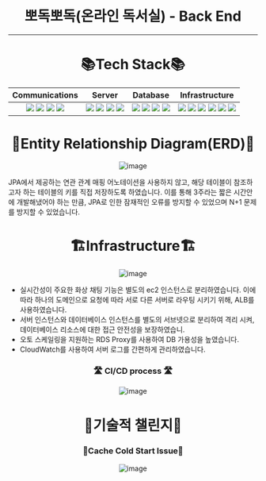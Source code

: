 <div align="center">

# 뽀독뽀독(온라인 독서실) - Back End 

----

# 📚Tech Stack📚

|                                                                                                                                                                                                  Communications                                                                                                                                                                                                   |                                                                                                                                                                                                           Server                                                                                                                                                                                                           |                                                                                                                                                                                                       Database                                                                                                                                                                                                        |                                                                                                                                                                                                                                                                                                                                             Infrastructure                                                                                                                                                                                                                                                                                                                                             |
|:-----------------------------------------------------------------------------------------------------------------------------------------------------------------------------------------------------------------------------------------------------------------------------------------------------------------------------------------------------------------------------------------------------------------:|:--------------------------------------------------------------------------------------------------------------------------------------------------------------------------------------------------------------------------------------------------------------------------------------------------------------------------------------------------------------------------------------------------------------------------:|:---------------------------------------------------------------------------------------------------------------------------------------------------------------------------------------------------------------------------------------------------------------------------------------------------------------------------------------------------------------------------------------------------------------------:|:------------------------------------------------------------------------------------------------------------------------------------------------------------------------------------------------------------------------------------------------------------------------------------------------------------------------------------------------------------------------------------------------------------------------------------------------------------------------------------------------------------------------------------------------------------------------------------------------------------------------------------------------------------------------------------------------------:|
| <img src="https://img.shields.io/badge/GitHub-181717?style=flat-square&logo=GitHub&logoColor=white"/> <img src="https://img.shields.io/badge/Jira-0052CC?style=flat-square&logo=Jira&logoColor=white"/> <img src="https://img.shields.io/badge/Slack-4A154B?style=flat-square&logo=Slack&logoColor=white"/> <img src="https://img.shields.io/badge/Notion-000000?style=flat-square&logo=Notion&logoColor=white"/> | <img src="https://img.shields.io/badge/Java-FF9E0F?style=flat-square&logo=&logoColor=white"/> <img src="https://img.shields.io/badge/Spring Boot-6DB33F?style=flat-square&logo=springboot&logoColor=white"/> <img src="https://img.shields.io/badge/JUnit5-25A162?style=flat-square&logo=JUnit5&logoColor=white"/> <img src="https://img.shields.io/badge/Swagger-85EA2D?style=flat-square&logo=swagger&logoColor=white"/> | <img src="https://img.shields.io/badge/MySQL-4479A1?style=flat-square&logo=mysql&logoColor=white"/> <img src="https://img.shields.io/badge/Adminer-34567C?style=flat-square&logo=adminer&logoColor=white"/> <img src="https://img.shields.io/badge/Docker-2496ED?style=flat-square&logo=docker&logoColor=white"/> <img src="https://img.shields.io/badge/Redis-DC382D?style=flat-square&logo=redis&logoColor=white"/> | <img src="https://img.shields.io/badge/AWS EC2-FF9900?style=flat-square&logo=amazon ec2&logoColor=white"/> <img src="https://img.shields.io/badge/AWS RDS-527FFF?style=flat-square&logo=amazon rds&logoColor=white"/> <img src="https://img.shields.io/badge/Github Actions-2088FF?style=flat-square&logo=github actions&logoColor=white"/> <img src="https://img.shields.io/badge/AWS S3-569A31?style=flat-square&logo=Amazon S3&logoColor=white"/> <img src="https://img.shields.io/badge/AWS CodeDeploy-FF9900?style=flat-square&logo=Amazon CodeDeploy&logoColor=white"/> <img src="https://img.shields.io/badge/AWS CloudWatch-FF4F8B?style=flat-square&logo=Amazon CloudWatch&logoColor=white"/> |

# 📝Entity Relationship Diagram(ERD)📝

![image](https://github.com/jungle-6th-project/o-vengers-be/assets/78407939/ffeed27f-ec70-46cd-91ea-4e21f0f2c09b)
<div align="left">
JPA에서 제공하는 연관 관계 매핑 어노테이션을 사용하지 않고, 해당 테이블이 참조하고자 하는 테이블의 키를 직접 저장하도록 하였습니다.
이를 통해 3주라는 짧은 시간안에 개발해냈어야 하는 만큼, JPA로 인한 잠재적인 오류를 방지할 수 있었으며 N+1 문제를 방지할 수 있었습니다.
</div>

# 🏗️Infrastructure🏗️

![image](https://github.com/jungle-6th-project/o-vengers-be/assets/78407939/dcc45e28-d3b8-4750-996f-2fb21dd54527)
<div align="left">

- 실시간성이 주요한 화상 채팅 기능은 별도의 ec2 인스턴스로 분리하였습니다. 이에 따라 하나의 도메인으로 요청에 따라 서로 다른 서버로 라우팅 시키기 위해, ALB를 사용하였습니다.
- 서버 인스턴스와 데이터베이스 인스턴스를 별도의 서브넷으로 분리하여 격리 시켜, 데이터베이스 리소스에 대한 접근 안전성을 보장하였습니.
- 오토 스케일링을 지원하는 RDS Proxy를 사용하여 DB 가용성을 높였습니다.
- CloudWatch를 사용하여 서버 로그를 간편하게 관리하였습니다.

</div>


<div align="center">

### 🛣️ CI/CD process 🛣️

![image](https://github.com/jungle-6th-project/o-vengers-be/assets/78407939/c6591ce0-705e-4943-a462-d2d5d54883e0)

</div>


# 👊기술적 챌린지👊

### 🧊Cache Cold Start Issue🧊

![image](https://github.com/depromeet12th/three-days-server/assets/78407939/cfb18ed4-23ee-489c-acf9-ae2dd0fa778d)




</div>
